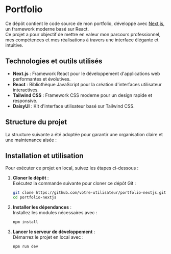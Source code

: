 # Portfolio

Ce dépôt contient le code source de mon portfolio, développé avec [Next.js](https://nextjs.org/), un framework moderne basé sur React.  
Ce projet a pour objectif de mettre en valeur mon parcours professionnel, mes compétences et mes réalisations à travers une interface élégante et intuitive.

## Technologies et outils utilisés

- **Next.js** : Framework React pour le développement d'applications web performantes et évolutives.
- **React** : Bibliothèque JavaScript pour la création d'interfaces utilisateur interactives.
- **Tailwind CSS** : Framework CSS moderne pour un design rapide et responsive.
- **DaisyUI** : Kit d'interface utilisateur basé sur Tailwind CSS.

## Structure du projet

La structure suivante a été adoptée pour garantir une organisation claire et une maintenance aisée :

## Installation et utilisation

Pour exécuter ce projet en local, suivez les étapes ci-dessous :

1. **Cloner le dépôt** :  
   Exécutez la commande suivante pour cloner ce dépôt Git :  
   ```bash
   git clone https://github.com/votre-utilisateur/portfolio-nextjs.git
   cd portfolio-nextjs

2. **Installer les dépendances** :  
   Installez les modules nécessaires avec :  
   ```bash
   npm install


3. **Lancer le serveur de développement** :  
   Démarrez le projet en local avec :  
   ```bash
   npm run dev
